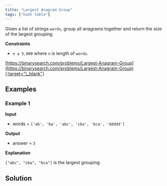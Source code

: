 ```yaml
---
title: "Largest Anagram Group"
tags: ["hash table"]
---
```


Given a list of strings `words`, group all anagrams together and return the size of the largest grouping.

**Constraints**

- `n ≤ 5,000` where `n` is length of `words`.

[https://binarysearch.com/problems/Largest-Anagram-Group](https://binarysearch.com/problems/Largest-Anagram-Group){:target="\_blank"}

## Examples

### Example 1

**Input**

- words = `['ab', 'ba', 'abc', 'cba', 'bca', 'ddddd']`

**Output**

- answer = `3`

**Explanation**

`["abc", "cba", "bca"]` is the largest grouping

## Solution

<script src="https://gist.github.com/yaeba/16da7be5123724fcf6eccc25581cef5a.js?file=Largest-Anagram-Group.py"></script>
